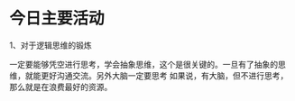 # 今日主要活动

1、对于逻辑思维的锻炼

一定要能够凭空进行思考，学会抽象思维，这个是很关键的。一旦有了抽象的思维，就能更好沟通交流。另外大脑一定要思考
如果说，有大脑，但不进行思考，那么就是在浪费最好的资源。



